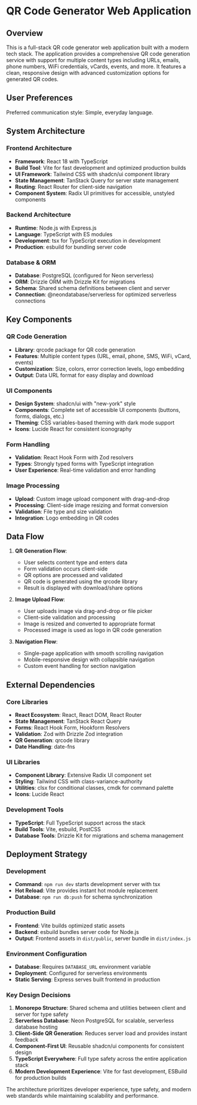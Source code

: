 # QR Code Generator Web Application

## Overview

This is a full-stack QR code generator web application built with a modern tech stack. The application provides a comprehensive QR code generation service with support for multiple content types including URLs, emails, phone numbers, WiFi credentials, vCards, events, and more. It features a clean, responsive design with advanced customization options for generated QR codes.

## User Preferences

Preferred communication style: Simple, everyday language.

## System Architecture

### Frontend Architecture
- **Framework**: React 18 with TypeScript
- **Build Tool**: Vite for fast development and optimized production builds
- **UI Framework**: Tailwind CSS with shadcn/ui component library
- **State Management**: TanStack Query for server state management
- **Routing**: React Router for client-side navigation
- **Component System**: Radix UI primitives for accessible, unstyled components

### Backend Architecture
- **Runtime**: Node.js with Express.js
- **Language**: TypeScript with ES modules
- **Development**: tsx for TypeScript execution in development
- **Production**: esbuild for bundling server code

### Database & ORM
- **Database**: PostgreSQL (configured for Neon serverless)
- **ORM**: Drizzle ORM with Drizzle Kit for migrations
- **Schema**: Shared schema definitions between client and server
- **Connection**: @neondatabase/serverless for optimized serverless connections

## Key Components

### QR Code Generation
- **Library**: qrcode package for QR code generation
- **Features**: Multiple content types (URL, email, phone, SMS, WiFi, vCard, events)
- **Customization**: Size, colors, error correction levels, logo embedding
- **Output**: Data URL format for easy display and download

### UI Components
- **Design System**: shadcn/ui with "new-york" style
- **Components**: Complete set of accessible UI components (buttons, forms, dialogs, etc.)
- **Theming**: CSS variables-based theming with dark mode support
- **Icons**: Lucide React for consistent iconography

### Form Handling
- **Validation**: React Hook Form with Zod resolvers
- **Types**: Strongly typed forms with TypeScript integration
- **User Experience**: Real-time validation and error handling

### Image Processing
- **Upload**: Custom image upload component with drag-and-drop
- **Processing**: Client-side image resizing and format conversion
- **Validation**: File type and size validation
- **Integration**: Logo embedding in QR codes

## Data Flow

1. **QR Generation Flow**:
   - User selects content type and enters data
   - Form validation occurs client-side
   - QR options are processed and validated
   - QR code is generated using the qrcode library
   - Result is displayed with download/share options

2. **Image Upload Flow**:
   - User uploads image via drag-and-drop or file picker
   - Client-side validation and processing
   - Image is resized and converted to appropriate format
   - Processed image is used as logo in QR code generation

3. **Navigation Flow**:
   - Single-page application with smooth scrolling navigation
   - Mobile-responsive design with collapsible navigation
   - Custom event handling for section navigation

## External Dependencies

### Core Libraries
- **React Ecosystem**: React, React DOM, React Router
- **State Management**: TanStack React Query
- **Forms**: React Hook Form, Hookform Resolvers
- **Validation**: Zod with Drizzle Zod integration
- **QR Generation**: qrcode library
- **Date Handling**: date-fns

### UI Libraries
- **Component Library**: Extensive Radix UI component set
- **Styling**: Tailwind CSS with class-variance-authority
- **Utilities**: clsx for conditional classes, cmdk for command palette
- **Icons**: Lucide React

### Development Tools
- **TypeScript**: Full TypeScript support across the stack
- **Build Tools**: Vite, esbuild, PostCSS
- **Database Tools**: Drizzle Kit for migrations and schema management

## Deployment Strategy

### Development
- **Command**: `npm run dev` starts development server with tsx
- **Hot Reload**: Vite provides instant hot module replacement
- **Database**: `npm run db:push` for schema synchronization

### Production Build
- **Frontend**: Vite builds optimized static assets
- **Backend**: esbuild bundles server code for Node.js
- **Output**: Frontend assets in `dist/public`, server bundle in `dist/index.js`

### Environment Configuration
- **Database**: Requires `DATABASE_URL` environment variable
- **Deployment**: Configured for serverless environments
- **Static Serving**: Express serves built frontend in production

### Key Design Decisions

1. **Monorepo Structure**: Shared schema and utilities between client and server for type safety
2. **Serverless Database**: Neon PostgreSQL for scalable, serverless database hosting
3. **Client-Side QR Generation**: Reduces server load and provides instant feedback
4. **Component-First UI**: Reusable shadcn/ui components for consistent design
5. **TypeScript Everywhere**: Full type safety across the entire application stack
6. **Modern Development Experience**: Vite for fast development, ESBuild for production builds

The architecture prioritizes developer experience, type safety, and modern web standards while maintaining scalability and performance.
